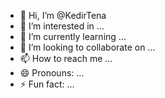 - 👋 Hi, I’m @KedirTena
- 👀 I’m interested in ...
- 🌱 I’m currently learning ...
- 💞️ I’m looking to collaborate on ...
- 📫 How to reach me ...
- 😄 Pronouns: ...
- ⚡ Fun fact: ...

<!---
KedirTena/KedirTena is a ✨ special ✨ repository because its `README.md` (this file) appears on your GitHub profile.
You can click the Preview link to take a look at your changes.
--->
